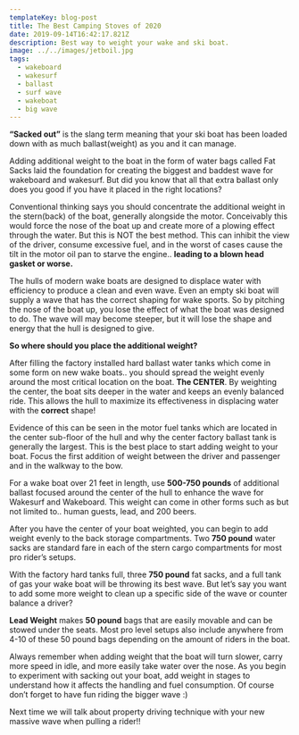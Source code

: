 ```yaml
---
templateKey: blog-post
title: The Best Camping Stoves of 2020
date: 2019-09-14T16:42:17.821Z
description: Best way to weight your wake and ski boat.
image: ../../images/jetboil.jpg
tags:
  - wakeboard
  - wakesurf
  - ballast
  - surf wave
  - wakeboat
  - big wave
---
```


**“Sacked out”** is the slang term meaning that your ski boat has been loaded down with as much ballast(weight) as you and it can manage. 

Adding additional weight to the boat in the form of water bags called Fat Sacks laid the foundation for creating the biggest and baddest wave for wakeboard and wakesurf. But did you know that all that extra ballast only does you good if you have it placed in the right locations?

Conventional thinking says you should concentrate the additional weight in the stern(back) of the boat, generally alongside the motor. Conceivably this would force the nose of the boat up and create more of a plowing effect through the water. But this is NOT the best method. This can inhibit the view of the driver, consume excessive fuel, and in the worst of cases cause the tilt in the motor oil pan to starve the engine.. **leading to a blown head gasket or worse.**

The hulls of modern wake boats are designed to displace water with efficiency to produce a clean and even wave. Even an empty ski boat will supply a wave that has the correct shaping for wake sports. So by pitching the nose of the boat up, you lose the effect of what the boat was designed to do. The wave will may become steeper, but it will lose the shape and energy that the hull is designed to give.

**So where should you place the additional weight?**

After filling the factory installed hard ballast water tanks which come in some form on new wake boats.. you should spread the weight evenly around the most critical location on the boat. **The CENTER**. By weighting the center, the boat sits deeper in the water and keeps an evenly balanced ride. This allows the hull to maximize its effectiveness in displacing water with the **correct** shape! 

Evidence of this can be seen in the motor fuel tanks which are located in the center sub-floor of the hull and why the center factory ballast tank is generally the largest. This is the best place to start adding weight to your boat. Focus the first addition of weight between the driver and passenger and in the walkway to the bow.

For a wake boat over 21 feet in length, use **500-750 pounds** of additional ballast focused around the center of the hull to enhance the wave for Wakesurf and Wakeboard. This weight can come in other forms such as but not limited to.. human guests, lead, and 200 beers.

After you have the center of your boat weighted, you can begin to add weight evenly to the back storage compartments. Two **750 pound** water sacks are standard fare in each of the stern cargo compartments for most pro rider’s setups.

With the factory hard tanks full, three **750 pound** fat sacks, and a full tank of gas your wake boat will be throwing its best wave. But let’s say you want to add some more weight to clean up a specific side of the wave or counter balance a driver?

**Lead Weight** makes **50 pound** bags that are easily movable and can be stowed under the seats. Most pro level setups also include anywhere from 4-10 of these 50 pound bags depending on the amount of riders in the boat. 

Always remember when adding weight that the boat will turn slower, carry more speed in idle, and more easily take water over the nose. As you begin to experiment with sacking out your boat, add weight in stages to understand how it affects the handling and fuel consumption. Of course don’t forget to have fun riding the bigger wave :) 

Next time we will talk about property driving technique with your new massive wave when pulling a rider!!
